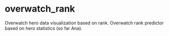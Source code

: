 # overwatch_rank
Overwatch hero data visualization based on rank. Overwatch rank predictor based on hero statistics (so far Ana).
